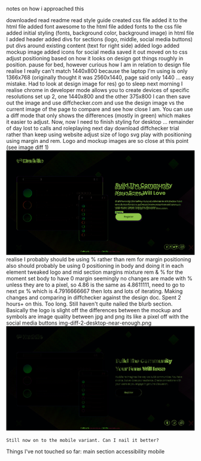 notes on how i approached this

downloaded
read readme
read style guide
created css file
added it to the html file
added font awesome to the html file
added fonts to the css file
added initial styling (fonts, background color, background image)
in html file I 
    added header
    added divs for sections (logo, middle, social media buttons)
    put divs around existing content (text for right side)
    added logo
    added mockup image
    added icons for social media
    saved it out
moved on to css
    adjust positioning based on how it looks on design
    got things roughly in position.
    pause for bed, however curious how I am in relation to design file
    realise I really can't match 1440x800 because the laptop I'm using is only 1366x768 (originally thought it was 2560x1440, page said only 1440 ... easy mistake. Had to look at design image for res)
go to sleep
next morning I realise
    chrome in developer mode allows you to create devices of specific resolutions
    set up 2, one 1440x800 and the other 375x800
    I can then save out the image and use diffchecker.com and use the design image vs the current image of the page to compare and see how close I am. You can use a diff mode that only shows the differences (mostly in green) which makes it easier to adjust.
    Now, now I need to finish styling for desktop ...
    remainder of day lost to calls and roleplaying
next day 
    download diffchecker trial rather than keep using website
    adjust size of logo svg
    play with positioning using margin and rem. Logo and mockup images are so close at this point (see image diff 1)
    ![alt](image-diff-1.png)
    realise I probably should be using % rather than rem for margin positioning
    also should probably be using 0 positioning in body and doing it in each element
    tweaked logo and mid section margins mixture rem & % for the moment
    set body to have 0 margin
    seemingly no changes are made with % unless they are to a pixel, so 4.86 is the same as 4.8611111, need to go to next px % which is 4.7916666667
    then lots and lots of iterating. Making changes and comparing in diffchecker against the design doc.
    Spent 2 hours+ on this. Too long.
    Still haven't quite nailed the blurb section.
        Basically the logo is slight off
        the differences between the mockup and symbols are image quality between jpg and png
        its like a pixel off with the social media buttons
    img-diff-2-desktop-near-enough.png
    ![alt](img-diff-2-desktop-near-enough.png)

    Still now on to the mobile variant. Can I nail it better?


Things I've not touched so far:
    main section
    accessibility
    mobile